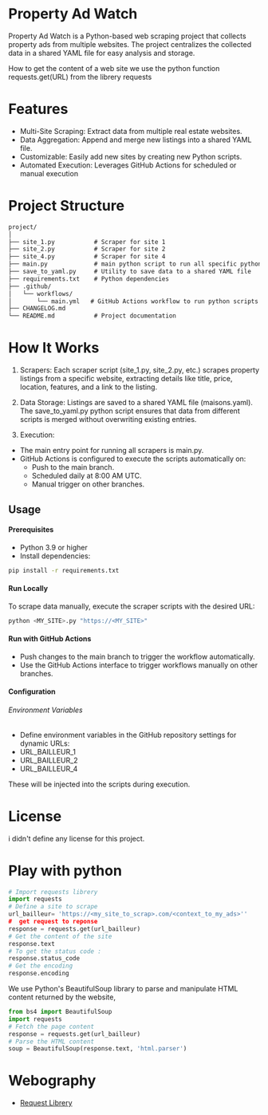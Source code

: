 
# Property Ad Watch

Property Ad Watch is a Python-based web scraping project that collects property ads from multiple websites. The project centralizes the collected data in a shared YAML file for easy analysis and storage.

How to get the content of a web site 
we use the python function requests.get(URL) from the librery  requests

# Features

- Multi-Site Scraping: Extract data from multiple real estate websites.
- Data Aggregation: Append and merge new listings into a shared YAML file.
- Customizable: Easily add new sites by creating new Python scripts.
- Automated Execution: Leverages GitHub Actions for scheduled or manual execution

# Project Structure

```md
project/
│
├── site_1.py           # Scraper for site 1
├── site_2.py           # Scraper for site 2
├── site_4.py           # Scraper for site 4
├── main.py             # main python script to run all specific python scripts
├── save_to_yaml.py     # Utility to save data to a shared YAML file
├── requirements.txt    # Python dependencies
├── .github/
│   └── workflows/
│       └── main.yml   # GitHub Actions workflow to run python scripts and display yaml file
├── CHANGELOG.md
└── README.md           # Project documentation
```

# How It Works
1. Scrapers: Each scraper script (site_1.py, site_2.py, etc.) scrapes property listings from a specific website, extracting details like title, price, location, features, and a link to the listing.

2. Data Storage: Listings are saved to a shared YAML file (maisons.yaml). The save_to_yaml.py python script ensures that data from different scripts is merged without overwriting existing entries.

3. Execution:

- The main entry point for running all scrapers is main.py.
- GitHub Actions is configured to execute the scripts automatically on:
    - Push to the main branch.
    - Scheduled daily at 8:00 AM UTC.
    - Manual trigger on other branches.

##  Usage

#### Prerequisites
- Python 3.9 or higher
- Install dependencies:

```sh
pip install -r requirements.txt
```
#### Run Locally
To scrape data manually, execute the scraper scripts with the desired URL:

```sh
python <MY_SITE>.py "https://<MY_SITE>"
```

#### Run with GitHub Actions

- Push changes to the main branch to trigger the workflow automatically.
- Use the GitHub Actions interface to trigger workflows manually on other branches.

#### Configuration

###### Environment Variables

- Define environment variables in the GitHub repository settings for dynamic URLs:
- URL_BAILLEUR_1
- URL_BAILLEUR_2
- URL_BAILLEUR_4

These will be injected into the scripts during execution.

# License

 i didn't define any license for this project.

# Play with python

```py
# Import requests librery
import requests
# Define a site to scrape 
url_bailleur= 'https://<my_site_to_scrap>.com/<context_to_my_ads>''
#  get request to reponse
response = requests.get(url_bailleur)
# Get the content of the site 
response.text
# To get the status code : 
response.status_code
# Get the encoding 
response.encoding   
```

We use Python's BeautifulSoup library to parse and manipulate HTML content returned by the website,

```py
from bs4 import BeautifulSoup
import requests
# Fetch the page content
response = requests.get(url_bailleur)
# Parse the HTML content
soup = BeautifulSoup(response.text, 'html.parser')
```

# Webography

- [Request Librery](https://requests.readthedocs.io/en/latest/)